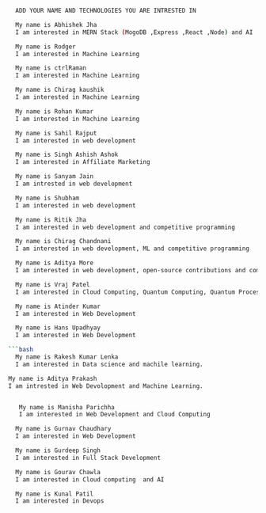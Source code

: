 ```bash
  ADD YOUR NAME AND TECHNOLOGIES YOU ARE INTRESTED IN
```

```bash
  My name is Abhishek Jha
  I am interested in MERN Stack (MogoDB ,Express ,React ,Node) and AI
```

```bash
  My name is Rodger
  I am interested in Machine Learning
```

```bash
  My name is ctrlRaman
  I am interested in Machine Learning
```

```bash
  My name is Chirag kaushik
  I am interested in Machine Learning
```

```bash
  My name is Rohan Kumar
  I am interested in Machine Learning
```

```bash
  My name is Sahil Rajput
  I am interested in web development
```

```bash
  My name is Singh Ashish Ashok 
  I am interested in Affiliate Marketing 
```

```bash
  My name is Sanyam Jain
  I am intrested in web development
```

```bash
  My name is Shubham 
  I am interested in web development
```

```bash
  My name is Ritik Jha
  I am interested in web development and competitive programming
```

```bash
  My name is Chirag Chandnani
  I am interested in web development, ML and competitive programming
```

```bash
  My name is Aditya More
  I am interested in web development, open-source contributions and competitive programming.
```
```bash
  My name is Vraj Patel
  I am interested in Cloud Computing, Quantum Computing, Quantum Processor.
```
```bash
  My name is Atinder Kumar
  I am interested in Web Development
```
```bash
  My name is Hans Upadhyay
  I am interested in Web Development

```bash
  My name is Rakesh Kumar Lenka
  I am interested in Data science and machile learning.
```


```bash
My name is Aditya Prakash
I am intrested in Web Devolopment and Machine Learning.
```

```bash

   My name is Manisha Parichha
   I am interested in Web Development and Cloud Computing
```

```bash
  My name is Gurnav Chaudhary
  I am interested in Web Development
```
```bash
  My name is Gurdeep Singh
  I am interested in Full Stack Development
```

```bash
  My name is Gourav Chawla
  I am interested in Cloud computing  and AI
```
```bash
  My name is Kunal Patil
  I am interested in Devops
```
